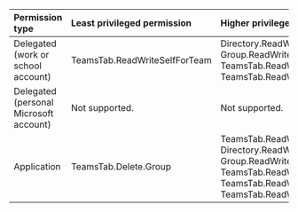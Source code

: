 |Permission type|Least privileged permission|Higher privileged permissions|
|:---|:---|:---|
|Delegated (work or school account)|TeamsTab.ReadWriteSelfForTeam|Directory.ReadWrite.All, Group.ReadWrite.All, TeamsTab.ReadWrite.All, TeamsTab.ReadWriteForTeam|
|Delegated (personal Microsoft account)|Not supported.|Not supported.|
|Application|TeamsTab.Delete.Group|TeamsTab.ReadWrite.Group, Directory.ReadWrite.All, Group.ReadWrite.All, TeamsTab.ReadWrite.All, TeamsTab.ReadWriteForTeam.All, TeamsTab.ReadWriteSelfForTeam.All|

